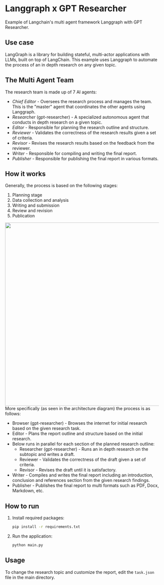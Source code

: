 # Langgraph x GPT Researcher
Example of Langchain's multi agent framework Langgraph with GPT Researcher.

## Use case
LangGraph is a library for building stateful, multi-actor applications with LLMs, built on top of LangChain. 
This example uses Langgraph to automate the process of an in depth research on any given topic.

## The Multi Agent Team
The research team is made up of 7 AI agents:
- *Chief Editor* - Oversees the research process and manages the team. This is the "master" agent that coordinates the other agents using Langgraph.
- *Researcher* (gpt-researcher) - A specialized autonomous agent that conducts in depth research on a given topic.
- *Editor* - Responsible for planning the research outline and structure.
- *Reviewer* - Validates the correctness of the research results given a set of criteria.
- *Revisor* - Revises the research results based on the feedback from the reviewer.
- *Writer* - Responsible for compiling and writing the final report.
- *Publisher* - Responsible for publishing the final report in various formats.

## How it works
Generally, the process is based on the following stages: 
1. Planning stage
2. Data collection and analysis
3. Writing and submission
4. Review and revision
5. Publication

<div align="center">
<img align="left" height="600" src="https://cowriter-images.s3.amazonaws.com/gptr-langgraph.png">
</div>



More specifically (as seen in the architecture diagram) the process is as follows:
- Browser (gpt-researcher) - Browses the internet for initial research based on the given research task.
- Editor - Plans the report outline and structure based on the initial research.
- Below runs in parallel for each section of the planned research outline:
  - Researcher (gpt-researcher) - Runs an in depth research on the subtopic and writes a draft.
  - Reviewer - Validates the correctness of the draft given a set of criteria.
  - Revisor - Revises the draft until it is satisfactory.
- Writer - Compiles and writes the final report including an introduction, conclusion and references section from the given research findings.
- Publisher - Publishes the final report to multi formats such as PDF, Docx, Markdown, etc.

## How to run
1. Install required packages:
    ```bash
    pip install -r requirements.txt
    ```
2. Run the application:
    ```bash
    python main.py
    ```

## Usage
To change the research topic and customize the report, edit the `task.json` file in the main directory.
